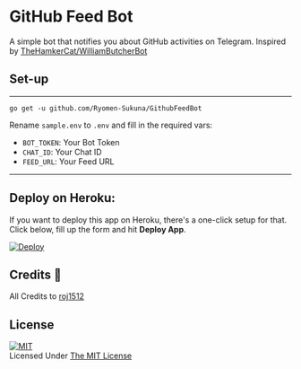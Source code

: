 # GitHub Feed Bot

A simple bot that notifies you about GitHub activities on Telegram. Inspired by [TheHamkerCat/WilliamButcherBot](https://github.com/TheHamkerCat/WilliamButcherBot)

## Set-up
-----------------
`go get -u github.com/Ryomen-Sukuna/GithubFeedBot`

Rename `sample.env` to `.env` and fill in the required vars:
- `BOT_TOKEN`: Your Bot Token
- `CHAT_ID`: Your Chat ID
- `FEED_URL`: Your Feed URL
-----------------

## Deploy on Heroku:
If you want to deploy this app on Heroku, there's a one-click setup for that. Click below, fill up the form and hit **Deploy App**.

<p>
  <a href="https://heroku.com/deploy?template=https://github.com/Ryomen-Sukuna/GithubFeedBot"><img src="https://www.herokucdn.com/deploy/button.svg" alt="Deploy"></a>
</p>

## Credits 📍
All Credits to [roj1512](https://github.com/roj1512)

## **License**
[![MIT](https://upload.wikimedia.org/wikipedia/commons/thumb/0/0c/MIT_logo.svg/200px-MIT_logo.svg.png)](https://opensource.org/licenses/MIT)
<br>Licensed Under <a href="https://opensource.org/licenses/MIT">The MIT License</a>
